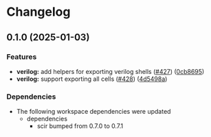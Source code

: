 # Changelog

## 0.1.0 (2025-01-03)


### Features

* **verilog:** add helpers for exporting verilog shells ([#427](https://github.com/ucb-substrate/substrate2/issues/427)) ([0cb8695](https://github.com/ucb-substrate/substrate2/commit/0cb8695be31fac131b5df106508cd0546eb96b45))
* **verilog:** support exporting all cells ([#428](https://github.com/ucb-substrate/substrate2/issues/428)) ([4d5498a](https://github.com/ucb-substrate/substrate2/commit/4d5498a3467cd54af9a0abe7afc53e0c356e781f))


### Dependencies

* The following workspace dependencies were updated
  * dependencies
    * scir bumped from 0.7.0 to 0.7.1

